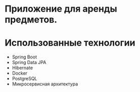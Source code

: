 # Приложение для аренды предметов.

# Использованные технологии
- Spring Boot
- Spring Data JPA
- Hibernate
- Docker
- PostgreSQL
- Микросервисная архитектура
